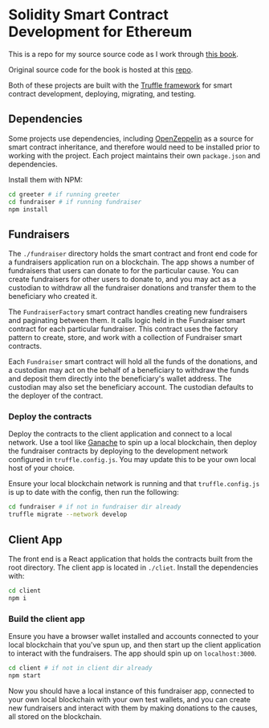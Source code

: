 # Solidity Smart Contract Development for Ethereum

This is a repo for my source source code as I work through [this book](https://www.oreilly.com/library/view/hands-on-smart-contract/9781492045250/).

Original source code for the book is hosted at this [repo](https://github.com/RedSquirrelTech/hoscdev).

Both of these projects are built with the [Truffle framework](https://trufflesuite.com/) for smart contract development, deploying, migrating, and testing.

## Dependencies

Some projects use dependencies, including [OpenZeppelin](https://openzeppelin.com/) as a source for smart contract inheritance, and therefore would need to be installed prior to working with the project. Each project maintains their own `package.json` and dependencies.

Install them with NPM:

```bash
cd greeter # if running greeter
cd fundraiser # if running fundraiser
npm install
```

## Fundraisers

The `./fundraiser` directory holds the smart contract and front end code for a fundraisers application run on a blockchain.  The app shows a number of fundraisers that users can donate to for the particular cause. You can create fundraisers for other users to donate to, and you may act as a custodian to withdraw all the fundraiser donations and transfer them to the beneficiary who created it.

The `FundraiserFactory` smart contract handles creating new fundraisers and paginating between them.  It calls logic held in the Fundraiser smart contract for each particular fundraiser. This contract uses the factory pattern to create, store, and work with a collection of Fundraiser smart contracts.

Each `Fundraiser` smart contract will hold all the funds of the donations, and a custodian may act on the behalf of a beneficiary to withdraw the funds and deposit them directly into the beneficiary's wallet address. The custodian may also set the beneficiary account.  The custodian defaults to the deployer of the contract.

### Deploy the contracts

Deploy the contracts to the client application and connect to a local network. Use a tool like [Ganache](https;//trufflesuite.com/ganache) to spin up a local blockchain, then deploy the fundraiser contracts by deploying to the development network configured in `truffle.config.js`.  You may update this to be your own local host of your choice.

Ensure your local blockchain network is running and that `truffle.config.js` is up to date with the config, then run the following:

```bash
cd fundraiser # if not in fundraiser dir already
truffle migrate --network develop
```

## Client App

The front end is a React application that holds the contracts built from the root directory. The client app is located in `./cliet`. Install the dependencies with:

```bash
cd client
npm i
```

### Build the client app

Ensure you have a browser wallet installed and accounts connected to your local blockchain that you've spun up, and then start up the client application to interact with the fundraisers.  The app should spin up on `localhost:3000`.

```bash
cd client # if not in client dir already
npm start
```

Now you should have a local instance of this fundraiser app, connected to your own local blockchain with your own test wallets, and you can create new fundraisers and interact with them by making donations to the causes, all stored on the blockchain.
